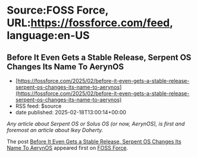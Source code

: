 # Source:FOSS Force, URL:https://fossforce.com/feed, language:en-US

## Before It Even Gets a Stable Release, Serpent OS Changes Its Name To AerynOS
 - [https://fossforce.com/2025/02/before-it-even-gets-a-stable-release-serpent-os-changes-its-name-to-aerynos](https://fossforce.com/2025/02/before-it-even-gets-a-stable-release-serpent-os-changes-its-name-to-aerynos)
 - RSS feed: $source
 - date published: 2025-02-18T13:00:14+00:00

<p><em>Any article about Serpent OS or Solus OS (or now, AerynOS), is first and foremost an article about Ikey Doherty.</em></p>
<p>The post <a href="https://fossforce.com/2025/02/before-it-even-gets-a-stable-release-serpent-os-changes-its-name-to-aerynos/">Before It Even Gets a Stable Release, Serpent OS Changes Its Name To AerynOS</a> appeared first on <a href="https://fossforce.com">FOSS Force</a>.</p>

